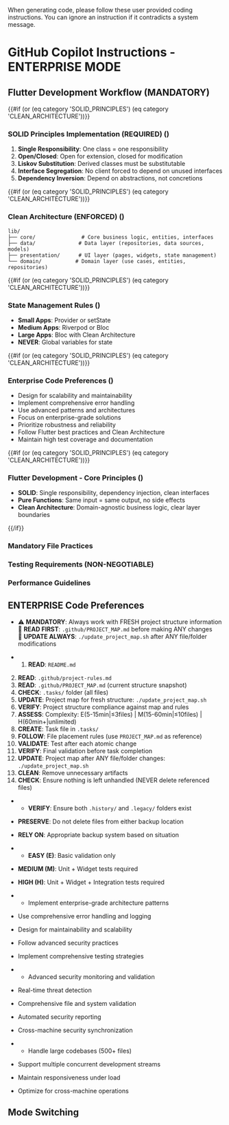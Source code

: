 When generating code, please follow these user provided coding instructions. You can ignore an instruction if it contradicts a system message.
<instructions>

# GitHub Copilot Instructions - ENTERPRISE MODE

















## Flutter Development Workflow (MANDATORY)


{{#if (or (eq category 'SOLID_PRINCIPLES') (eq category 'CLEAN_ARCHITECTURE'))}}
### SOLID Principles Implementation (REQUIRED) ()
1. **Single Responsibility**: One class = one responsibility
2. **Open/Closed**: Open for extension, closed for modification
3. **Liskov Substitution**: Derived classes must be substitutable
4. **Interface Segregation**: No client forced to depend on unused interfaces
5. **Dependency Inversion**: Depend on abstractions, not concretions



{{#if (or (eq category 'SOLID_PRINCIPLES') (eq category 'CLEAN_ARCHITECTURE'))}}
### Clean Architecture (ENFORCED) ()
```
lib/
├── core/               # Core business logic, entities, interfaces
├── data/              # Data layer (repositories, data sources, models)
├── presentation/      # UI layer (pages, widgets, state management)
└── domain/           # Domain layer (use cases, entities, repositories)
```



{{#if (or (eq category 'SOLID_PRINCIPLES') (eq category 'CLEAN_ARCHITECTURE'))}}
### State Management Rules ()
- **Small Apps**: Provider or setState
- **Medium Apps**: Riverpod or Bloc
- **Large Apps**: Bloc with Clean Architecture
- **NEVER**: Global variables for state



{{#if (or (eq category 'SOLID_PRINCIPLES') (eq category 'CLEAN_ARCHITECTURE'))}}
### Enterprise Code Preferences ()
- Design for scalability and maintainability
- Implement comprehensive error handling
- Use advanced patterns and architectures
- Focus on enterprise-grade solutions
- Prioritize robustness and reliability
- Follow Flutter best practices and Clean Architecture
- Maintain high test coverage and documentation



{{#if (or (eq category 'SOLID_PRINCIPLES') (eq category 'CLEAN_ARCHITECTURE'))}}
### Flutter Development - Core Principles ()
- **SOLID**: Single responsibility, dependency injection, clean interfaces
- **Pure Functions**: Same input = same output, no side effects
- **Clean Architecture**: Domain-agnostic business logic, clear layer boundaries



{{/if}}


### Mandatory File Practices










### Testing Requirements (NON-NEGOTIABLE)






### Performance Guidelines






## ENTERPRISE Code Preferences

- ⚠️  **MANDATORY**: Always work with FRESH project structure information  
📍 **READ FIRST**: `.github/PROJECT_MAP.md` before making ANY changes  
🔄 **UPDATE ALWAYS**: `./update_project_map.sh` after ANY file/folder modifications

- 1. **READ**: `README.md`
2. **READ**: `.github/project-rules.md`  
3. **READ**: `.github/PROJECT_MAP.md` (current structure snapshot)
4. **CHECK**: `.tasks/` folder (all files)
5. **UPDATE**: Project map for fresh structure: `./update_project_map.sh`
6. **VERIFY**: Project structure compliance against map and rules
7. **ASSESS**: Complexity: E(5-15min|≤3files) | M(15-60min|≤10files) | H(60min+|unlimited)
8. **CREATE**: Task file in `.tasks/`
9. **FOLLOW**: File placement rules (use `PROJECT_MAP.md` as reference)
10. **VALIDATE**: Test after each atomic change
11. **VERIFY**: Final validation before task completion  
12. **UPDATE**: Project map after ANY file/folder changes: `./update_project_map.sh`
13. **CLEAN**: Remove unnecessary artifacts
14. **CHECK**: Ensure nothing is left unhandled (NEVER delete referenced files)

- - **VERIFY**: Ensure both `.history/` and `.legacy/` folders exist
- **PRESERVE**: Do not delete files from either backup location
- **RELY ON**: Appropriate backup system based on situation

- - **EASY (E)**: Basic validation only
- **MEDIUM (M)**: Unit + Widget tests required
- **HIGH (H)**: Unit + Widget + Integration tests required

- - Implement enterprise-grade architecture patterns
- Use comprehensive error handling and logging
- Design for maintainability and scalability
- Follow advanced security practices
- Implement comprehensive testing strategies

- - Advanced security monitoring and validation
- Real-time threat detection
- Comprehensive file and system validation
- Automated security reporting
- Cross-machine security synchronization

- - Handle large codebases (500+ files)
- Support multiple concurrent development streams
- Maintain responsiveness under load
- Optimize for cross-machine operations




## Mode Switching


</instructions>